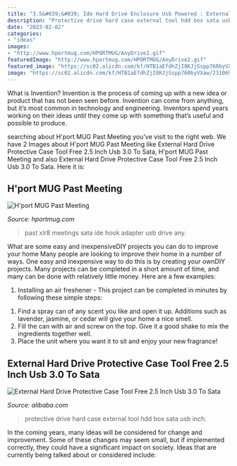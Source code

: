 ```yaml
---
title: "3.5&#039;&#039; Ide Hard Drive Enclosure Usb Powered : External Hard Drive Protective Case Tool Free 2.5 Inch Usb 3.0 To Sata"
description: "Protective drive hard case external tool hdd box sata usb inch"
date: "2023-02-02"
categories:
- "ideas"
images:
- "http://www.hportmug.com/HPORTMUG/AnyDrive2.gif"
featuredImage: "http://www.hportmug.com/HPORTMUG/AnyDrive2.gif"
featured_image: "https://sc02.alicdn.com/kf/HTB1aEfdhZjI8KJjSspp760byVXaw/231069241/HTB1aEfdhZjI8KJjSspp760byVXaw.png"
image: "https://sc02.alicdn.com/kf/HTB1aEfdhZjI8KJjSspp760byVXaw/231069241/HTB1aEfdhZjI8KJjSspp760byVXaw.png"
---
```



What is Invention?
Invention is the process of coming up with a new idea or product that has not been seen before. Invention can come from anything, but it’s most common in technology and engineering. Inventors spend years working on their ideas until they come up with something that’s useful and possible to produce.

	

		
searching about H&#039;port MUG Past Meeting you've visit to the right web. We have 2 Images about H&#039;port MUG Past Meeting like External Hard Drive Protective Case Tool Free 2.5 Inch Usb 3.0 To Sata, H&#039;port MUG Past Meeting and also External Hard Drive Protective Case Tool Free 2.5 Inch Usb 3.0 To Sata. Here it is:
		
    
## H&#039;port MUG Past Meeting

<img loading=lazy src="http://www.hportmug.com/HPORTMUG/AnyDrive2.gif" onerror="this.onerror=null;this.src='https://tse4.mm.bing.net/th?id=OIP.doXvDq4d1IwCcxV8IcptWAAAAA&amp;pid=15.1';" alt="H&#039;port MUG Past Meeting">

_Source: hportmug.com_

>past xlr8 meetings sata ide hook adapter usb drive any. 

	

What are some easy and inexpensiveDIY projects you can do to improve your home
Many people are looking to improve their home in a number of ways. One easy and inexpensive way to do this is by creating your ownDIY projects. Many projects can be completed in a short amount of time, and many can be done with relatively little money. Here are a few examples: 
1. Installing an air freshener - This project can be completed in minutes by following these simple steps: 

1) Find a spray can of any scent you like and open it up. Additions such as lavender, jasmine, or cedar will give your home a nice smell. 
2) Fill the can with air and screw on the top. Give it a good shake to mix the ingredients together well. 
3) Place the unit where you want it to sit and enjoy your new fragrance!

    
## External Hard Drive Protective Case Tool Free 2.5 Inch Usb 3.0 To Sata

<img loading=lazy src="https://sc02.alicdn.com/kf/HTB1aEfdhZjI8KJjSspp760byVXaw/231069241/HTB1aEfdhZjI8KJjSspp760byVXaw.png" onerror="this.onerror=null;this.src='https://tse1.mm.bing.net/th?id=OIP.4md4tIfH1LOCB5d3iWqoEwHaHR&amp;pid=15.1';" alt="External Hard Drive Protective Case Tool Free 2.5 Inch Usb 3.0 To Sata">

_Source: alibaba.com_

>protective drive hard case external tool hdd box sata usb inch. 

	

In the coming years, many ideas will be considered for change and improvement. Some of these changes may seem small, but if implemented correctly, they could have a significant impact on society. Ideas that are currently being talked about or considered include: 

